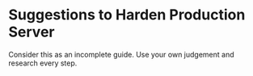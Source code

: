 # Suggestions to Harden Production Server
Consider this as an incomplete guide. Use your own judgement and research every step.
